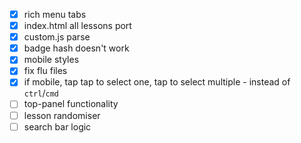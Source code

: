 - [x] rich menu tabs 
- [x] index.html all lessons port
- [x] custom.js parse
- [x] badge hash doesn't work
- [x] mobile styles
- [x] fix flu files
- [x] if mobile, tap tap to select one, tap to select multiple - instead of `ctrl`/`cmd`
- [ ] top-panel functionality
- [ ] lesson randomiser
- [ ] search bar logic
